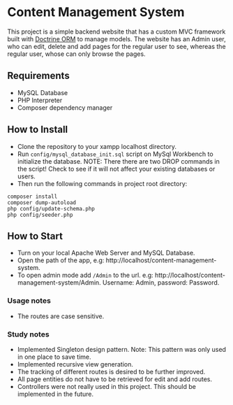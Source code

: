 # Content Management System

This project is a simple backend website that has a custom MVC framework built with [Doctrine ORM](https://github.com/doctrine/orm/) to manage models. The website has an Admin user, who can edit, delete and add pages for the regular user to see, whereas the regular user, whose can only browse the pages.

## Requirements

- MySQL Database
- PHP Interpreter
- Composer dependency manager

## How to Install

- Clone the repository to your xampp localhost directory.
- Run `config/mysql_database_init.sql` script on MySql Workbench to initialize the database. NOTE: There there are two DROP commands in the script! Check to see if it will not affect your existing databases or users.
- Then run the following commands in project root directory:

```
composer install
composer dump-autoload
php config/update-schema.php
php config/seeder.php
```

## How to Start

- Turn on your local Apache Web Server and MySQL Database.
- Open the path of the app, e.g: http://localhost/content-management-system.
- To open admin mode add `/Admin` to the url. e.g: http://localhost/content-management-system/Admin. Username: Admin, password: Password.

### Usage notes

- The routes are case sensitive.

### Study notes

- Implemented Singleton design pattern. Note: This pattern was only used in one place to save time.
- Implemented recursive view generation.
- The tracking of different routes is desired to be further improved.
- All page entities do not have to be retrieved for edit and add routes.
- Controllers were not really used in this project. This should be implemented in the future.
